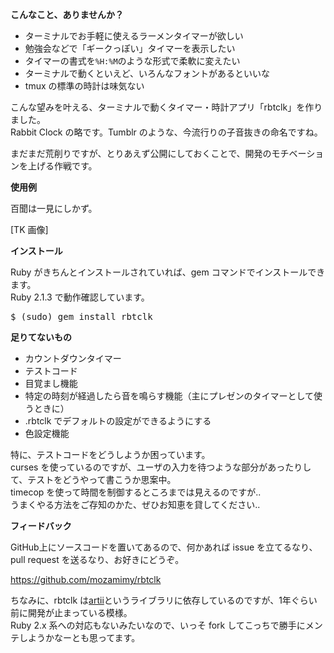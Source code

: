 **こんなこと、ありませんか？**

- ターミナルでお手軽に使えるラーメンタイマーが欲しい
- 勉強会などで「ギークっぽい」タイマーを表示したい
- タイマーの書式を`%H:%M`のような形式で柔軟に変えたい
- ターミナルで動くといえど、いろんなフォントがあるといいな
- tmux の標準の時計は味気ない

こんな望みを叶える、ターミナルで動くタイマー・時計アプリ「rbtclk」を作りました。  
Rabbit Clock の略です。Tumblr のような、今流行りの子音抜きの命名ですね。

まだまだ荒削りですが、とりあえず公開にしておくことで、開発のモチベーションを上げる作戦です。

**使用例**

百聞は一見にしかず。

[TK 画像]

**インストール**

Ruby がきちんとインストールされていれば、gem コマンドでインストールできます。  
Ruby 2.1.3 で動作確認しています。

<pre class="brush: bash">
$ (sudo) gem install rbtclk
</pre>

**足りてないもの**

- カウントダウンタイマー
- テストコード
- 目覚まし機能
- 特定の時刻が経過したら音を鳴らす機能（主にプレゼンのタイマーとして使うときに）
- .rbtclk でデフォルトの設定ができるようにする
- 色設定機能

特に、テストコードをどうしようか困っています。  
curses を使っているのですが、ユーザの入力を待つような部分があったりして、テストをどうやって書こうか思案中。  
timecop を使って時間を制御するところまでは見えるのですが..  
うまくやる方法をご存知のかた、ぜひお知恵を貸してください..

**フィードバック**

GitHub上にソースコードを置いてあるので、何かあれば issue を立てるなり、pull request を送るなり、お好きにどうぞ。

https://github.com/mozamimy/rbtclk

ちなみに、rbtclk は[artii](https://github.com/miketierney/artii)というライブラリに依存しているのですが、1年ぐらい前に開発が止まっている模様。  
Ruby 2.x 系への対応もないみたいなので、いっそ fork してこっちで勝手にメンテしようかなーとも思ってます。
